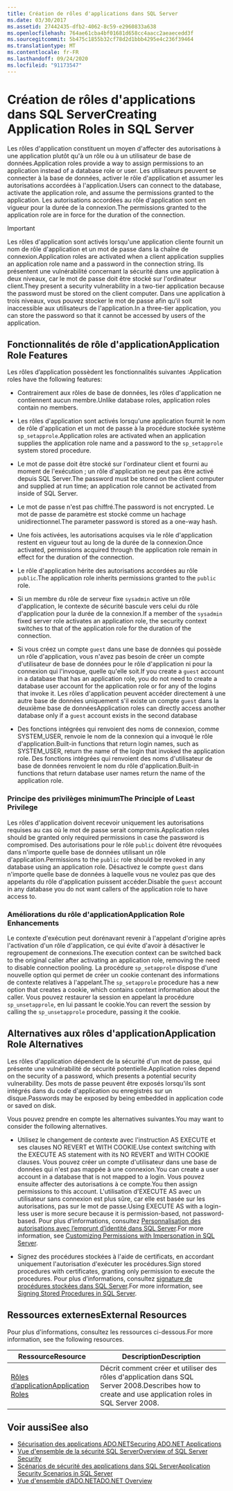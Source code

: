 ```yaml
---
title: Création de rôles d'applications dans SQL Server
ms.date: 03/30/2017
ms.assetid: 27442435-dfb2-4062-8c59-e2960833a638
ms.openlocfilehash: 764ae61cba4bf01681d658cc4aacc2aeaecedd3f
ms.sourcegitcommit: 5b475c1855b32cf78d2d1bbb4295e4c236f39464
ms.translationtype: MT
ms.contentlocale: fr-FR
ms.lasthandoff: 09/24/2020
ms.locfileid: "91173547"
---
```

# <a name="creating-application-roles-in-sql-server"></a><span data-ttu-id="dc4d8-102">Création de rôles d'applications dans SQL Server</span><span class="sxs-lookup"><span data-stu-id="dc4d8-102">Creating Application Roles in SQL Server</span></span>

<span data-ttu-id="dc4d8-103">Les rôles d'application constituent un moyen d'affecter des autorisations à une application plutôt qu'à un rôle ou à un utilisateur de base de données.</span><span class="sxs-lookup"><span data-stu-id="dc4d8-103">Application roles provide a way to assign permissions to an application instead of a database role or user.</span></span> <span data-ttu-id="dc4d8-104">Les utilisateurs peuvent se connecter à la base de données, activer le rôle d'application et assumer les autorisations accordées à l'application.</span><span class="sxs-lookup"><span data-stu-id="dc4d8-104">Users can connect to the database, activate the application role, and assume the permissions granted to the application.</span></span> <span data-ttu-id="dc4d8-105">Les autorisations accordées au rôle d'application sont en vigueur pour la durée de la connexion.</span><span class="sxs-lookup"><span data-stu-id="dc4d8-105">The permissions granted to the application role are in force for the duration of the connection.</span></span>  
  
> [!IMPORTANT]
> <span data-ttu-id="dc4d8-106">Les rôles d'application sont activés lorsqu'une application cliente fournit un nom de rôle d'application et un mot de passe dans la chaîne de connexion.</span><span class="sxs-lookup"><span data-stu-id="dc4d8-106">Application roles are activated when a client application supplies an application role name and a password in the connection string.</span></span> <span data-ttu-id="dc4d8-107">Ils présentent une vulnérabilité concernant la sécurité dans une application à deux niveaux, car le mot de passe doit être stocké sur l'ordinateur client.</span><span class="sxs-lookup"><span data-stu-id="dc4d8-107">They present a security vulnerability in a two-tier application because the password must be stored on the client computer.</span></span> <span data-ttu-id="dc4d8-108">Dans une application à trois niveaux, vous pouvez stocker le mot de passe afin qu'il soit inaccessible aux utilisateurs de l'application.</span><span class="sxs-lookup"><span data-stu-id="dc4d8-108">In a three-tier application, you can store the password so that it cannot be accessed by users of the application.</span></span>  
  
## <a name="application-role-features"></a><span data-ttu-id="dc4d8-109">Fonctionnalités de rôle d'application</span><span class="sxs-lookup"><span data-stu-id="dc4d8-109">Application Role Features</span></span>  

 <span data-ttu-id="dc4d8-110">Les rôles d’application possèdent les fonctionnalités suivantes :</span><span class="sxs-lookup"><span data-stu-id="dc4d8-110">Application roles have the following features:</span></span>  
  
- <span data-ttu-id="dc4d8-111">Contrairement aux rôles de base de données, les rôles d'application ne contiennent aucun membre.</span><span class="sxs-lookup"><span data-stu-id="dc4d8-111">Unlike database roles, application roles contain no members.</span></span>  
  
- <span data-ttu-id="dc4d8-112">Les rôles d'application sont activés lorsqu'une application fournit le nom de rôle d'application et un mot de passe à la procédure stockée système `sp_setapprole`.</span><span class="sxs-lookup"><span data-stu-id="dc4d8-112">Application roles are activated when an application supplies the application role name and a password to the `sp_setapprole` system stored procedure.</span></span>  
  
- <span data-ttu-id="dc4d8-113">Le mot de passe doit être stocké sur l'ordinateur client et fourni au moment de l'exécution ; un rôle d'application ne peut pas être activé depuis SQL Server.</span><span class="sxs-lookup"><span data-stu-id="dc4d8-113">The password must be stored on the client computer and supplied at run time; an application role cannot be activated from inside of SQL Server.</span></span>  
  
- <span data-ttu-id="dc4d8-114">Le mot de passe n'est pas chiffré.</span><span class="sxs-lookup"><span data-stu-id="dc4d8-114">The password is not encrypted.</span></span> <span data-ttu-id="dc4d8-115">Le mot de passe de paramètre est stocké comme un hachage unidirectionnel.</span><span class="sxs-lookup"><span data-stu-id="dc4d8-115">The parameter password is stored as a one-way hash.</span></span>  
  
- <span data-ttu-id="dc4d8-116">Une fois activées, les autorisations acquises via le rôle d'application restent en vigueur tout au long de la durée de la connexion.</span><span class="sxs-lookup"><span data-stu-id="dc4d8-116">Once activated, permissions acquired through the application role remain in effect for the duration of the connection.</span></span>  
  
- <span data-ttu-id="dc4d8-117">Le rôle d'application hérite des autorisations accordées au rôle `public`.</span><span class="sxs-lookup"><span data-stu-id="dc4d8-117">The application role inherits permissions granted to the `public` role.</span></span>  
  
- <span data-ttu-id="dc4d8-118">Si un membre du rôle de serveur fixe `sysadmin` active un rôle d'application, le contexte de sécurité bascule vers celui du rôle d'application pour la durée de la connexion.</span><span class="sxs-lookup"><span data-stu-id="dc4d8-118">If a member of the `sysadmin` fixed server role activates an application role, the security context switches to that of the application role for the duration of the connection.</span></span>  
  
- <span data-ttu-id="dc4d8-119">Si vous créez un compte `guest` dans une base de données qui possède un rôle d'application, vous n'avez pas besoin de créer un compte d'utilisateur de base de données pour le rôle d'application ni pour la connexion qui l'invoque, quelle qu'elle soit.</span><span class="sxs-lookup"><span data-stu-id="dc4d8-119">If you create a `guest` account in a database that has an application role, you do not need to create a database user account for the application role or for any of the logins that invoke it.</span></span> <span data-ttu-id="dc4d8-120">Les rôles d'application peuvent accéder directement à une autre base de données uniquement s'il existe un compte `guest` dans la deuxième base de données</span><span class="sxs-lookup"><span data-stu-id="dc4d8-120">Application roles can directly access another database only if a `guest` account exists in the second database</span></span>  
  
- <span data-ttu-id="dc4d8-121">Des fonctions intégrées qui renvoient des noms de connexion, comme SYSTEM_USER, renvoie le nom de la connexion qui a invoqué le rôle d'application.</span><span class="sxs-lookup"><span data-stu-id="dc4d8-121">Built-in functions that return login names, such as SYSTEM_USER, return the name of the login that invoked the application role.</span></span> <span data-ttu-id="dc4d8-122">Des fonctions intégrées qui renvoient des noms d'utilisateur de base de données renvoient le nom du rôle d'application.</span><span class="sxs-lookup"><span data-stu-id="dc4d8-122">Built-in functions that return database user names return the name of the application role.</span></span>  
  
### <a name="the-principle-of-least-privilege"></a><span data-ttu-id="dc4d8-123">Principe des privilèges minimum</span><span class="sxs-lookup"><span data-stu-id="dc4d8-123">The Principle of Least Privilege</span></span>  

 <span data-ttu-id="dc4d8-124">Les rôles d'application doivent recevoir uniquement les autorisations requises au cas où le mot de passe serait compromis.</span><span class="sxs-lookup"><span data-stu-id="dc4d8-124">Application roles should be granted only required permissions in case the password is compromised.</span></span> <span data-ttu-id="dc4d8-125">Des autorisations pour le rôle `public` doivent être révoquées dans n'importe quelle base de données utilisant un rôle d'application.</span><span class="sxs-lookup"><span data-stu-id="dc4d8-125">Permissions to the `public` role should be revoked in any database using an application role.</span></span> <span data-ttu-id="dc4d8-126">Désactivez le compte `guest` dans n'importe quelle base de données à laquelle vous ne voulez pas que des appelants du rôle d'application puissent accéder.</span><span class="sxs-lookup"><span data-stu-id="dc4d8-126">Disable the `guest` account in any database you do not want callers of the application role to have access to.</span></span>  
  
### <a name="application-role-enhancements"></a><span data-ttu-id="dc4d8-127">Améliorations du rôle d'application</span><span class="sxs-lookup"><span data-stu-id="dc4d8-127">Application Role Enhancements</span></span>  

 <span data-ttu-id="dc4d8-128">Le contexte d'exécution peut dorénavant revenir à l'appelant d'origine après l'activation d'un rôle d'application, ce qui évite d'avoir à désactiver le regroupement de connexions.</span><span class="sxs-lookup"><span data-stu-id="dc4d8-128">The execution context can be switched back to the original caller after activating an application role, removing the need to disable connection pooling.</span></span> <span data-ttu-id="dc4d8-129">La procédure `sp_setapprole` dispose d'une nouvelle option qui permet de créer un cookie contenant des informations de contexte relatives à l'appelant.</span><span class="sxs-lookup"><span data-stu-id="dc4d8-129">The `sp_setapprole` procedure has a new option that creates a cookie, which contains context information about the caller.</span></span> <span data-ttu-id="dc4d8-130">Vous pouvez restaurer la session en appelant la procédure `sp_unsetapprole`, en lui passant le cookie.</span><span class="sxs-lookup"><span data-stu-id="dc4d8-130">You can revert the session by calling the `sp_unsetapprole` procedure, passing it the cookie.</span></span>  
  
## <a name="application-role-alternatives"></a><span data-ttu-id="dc4d8-131">Alternatives aux rôles d'application</span><span class="sxs-lookup"><span data-stu-id="dc4d8-131">Application Role Alternatives</span></span>  

 <span data-ttu-id="dc4d8-132">Les rôles d'application dépendent de la sécurité d'un mot de passe, qui présente une vulnérabilité de sécurité potentielle.</span><span class="sxs-lookup"><span data-stu-id="dc4d8-132">Application roles depend on the security of a password, which presents a potential security vulnerability.</span></span> <span data-ttu-id="dc4d8-133">Des mots de passe peuvent être exposés lorsqu'ils sont intégrés dans du code d'application ou enregistrés sur un disque.</span><span class="sxs-lookup"><span data-stu-id="dc4d8-133">Passwords may be exposed by being embedded in application code or saved on disk.</span></span>  
  
 <span data-ttu-id="dc4d8-134">Vous pouvez prendre en compte les alternatives suivantes.</span><span class="sxs-lookup"><span data-stu-id="dc4d8-134">You may want to consider the following alternatives.</span></span>  
  
- <span data-ttu-id="dc4d8-135">Utilisez le changement de contexte avec l'instruction AS EXECUTE et ses clauses NO REVERT et WITH COOKIE.</span><span class="sxs-lookup"><span data-stu-id="dc4d8-135">Use context switching with the EXECUTE AS statement with its NO REVERT and WITH COOKIE clauses.</span></span> <span data-ttu-id="dc4d8-136">Vous pouvez créer un compte d'utilisateur dans une base de données qui n'est pas mappée à une connexion.</span><span class="sxs-lookup"><span data-stu-id="dc4d8-136">You can create a user account in a database that is not mapped to a login.</span></span> <span data-ttu-id="dc4d8-137">Vous pouvez ensuite affecter des autorisations à ce compte.</span><span class="sxs-lookup"><span data-stu-id="dc4d8-137">You then assign permissions to this account.</span></span> <span data-ttu-id="dc4d8-138">L'utilisation d'EXECUTE AS avec un utilisateur sans connexion est plus sûre, car elle est basée sur les autorisations, pas sur le mot de passe.</span><span class="sxs-lookup"><span data-stu-id="dc4d8-138">Using EXECUTE AS with a login-less user is more secure because it is permission-based, not password-based.</span></span> <span data-ttu-id="dc4d8-139">Pour plus d’informations, consultez [Personnalisation des autorisations avec l’emprunt d’identité dans SQL Server](customizing-permissions-with-impersonation-in-sql-server.md).</span><span class="sxs-lookup"><span data-stu-id="dc4d8-139">For more information, see [Customizing Permissions with Impersonation in SQL Server](customizing-permissions-with-impersonation-in-sql-server.md).</span></span>  
  
- <span data-ttu-id="dc4d8-140">Signez des procédures stockées à l'aide de certificats, en accordant uniquement l'autorisation d'exécuter les procédures.</span><span class="sxs-lookup"><span data-stu-id="dc4d8-140">Sign stored procedures with certificates, granting only permission to execute the procedures.</span></span> <span data-ttu-id="dc4d8-141">Pour plus d’informations, consultez [signature de procédures stockées dans SQL Server](signing-stored-procedures-in-sql-server.md).</span><span class="sxs-lookup"><span data-stu-id="dc4d8-141">For more information, see [Signing Stored Procedures in SQL Server](signing-stored-procedures-in-sql-server.md).</span></span>  
  
## <a name="external-resources"></a><span data-ttu-id="dc4d8-142">Ressources externes</span><span class="sxs-lookup"><span data-stu-id="dc4d8-142">External Resources</span></span>  

 <span data-ttu-id="dc4d8-143">Pour plus d'informations, consultez les ressources ci-dessous.</span><span class="sxs-lookup"><span data-stu-id="dc4d8-143">For more information, see the following resources.</span></span>  
  
|<span data-ttu-id="dc4d8-144">Ressource</span><span class="sxs-lookup"><span data-stu-id="dc4d8-144">Resource</span></span>|<span data-ttu-id="dc4d8-145">Description</span><span class="sxs-lookup"><span data-stu-id="dc4d8-145">Description</span></span>|  
|--------------|-----------------|  
|[<span data-ttu-id="dc4d8-146">Rôles d’application</span><span class="sxs-lookup"><span data-stu-id="dc4d8-146">Application Roles</span></span>](/sql/relational-databases/security/authentication-access/application-roles)|<span data-ttu-id="dc4d8-147">Décrit comment créer et utiliser des rôles d'application dans SQL Server 2008.</span><span class="sxs-lookup"><span data-stu-id="dc4d8-147">Describes how to create and use application roles in SQL Server 2008.</span></span>|  
  
## <a name="see-also"></a><span data-ttu-id="dc4d8-148">Voir aussi</span><span class="sxs-lookup"><span data-stu-id="dc4d8-148">See also</span></span>

- [<span data-ttu-id="dc4d8-149">Sécurisation des applications ADO.NET</span><span class="sxs-lookup"><span data-stu-id="dc4d8-149">Securing ADO.NET Applications</span></span>](../securing-ado-net-applications.md)
- [<span data-ttu-id="dc4d8-150">Vue d'ensemble de la sécurité SQL Server</span><span class="sxs-lookup"><span data-stu-id="dc4d8-150">Overview of SQL Server Security</span></span>](overview-of-sql-server-security.md)
- [<span data-ttu-id="dc4d8-151">Scénarios de sécurité des applications dans SQL Server</span><span class="sxs-lookup"><span data-stu-id="dc4d8-151">Application Security Scenarios in SQL Server</span></span>](application-security-scenarios-in-sql-server.md)
- [<span data-ttu-id="dc4d8-152">Vue d'ensemble d’ADO.NET</span><span class="sxs-lookup"><span data-stu-id="dc4d8-152">ADO.NET Overview</span></span>](../ado-net-overview.md)
